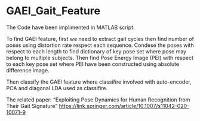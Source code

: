 # GAEI_Gait_Feature

The Code have been implimented in MATLAB script.

To find GAEI feature, first we need to extract gait cycles then find number of poses using distortion rate respect each sequence. 
Condese the poses with respect to each length to find dictionary of key pose set where pose may belong to multiple subjects.
Then find Pose Energy Image (PEI) with respect to each key pose set where PEI have been constructed using absolute difference image.

Then classify the GAEI feature where classifire involved with auto-encoder, PCA and diagonal LDA used as classifire.


The related paper:  “Exploiting Pose Dynamics for Human Recognition from Their Gait Signature” 
https://link.springer.com/article/10.1007/s11042-020-10071-9
